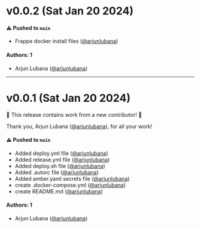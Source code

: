 # v0.0.2 (Sat Jan 20 2024)

#### ⚠️ Pushed to `main`

- Frappe docker install files ([@arjunlubana](https://github.com/arjunlubana))

#### Authors: 1

- Arjun Lubana ([@arjunlubana](https://github.com/arjunlubana))

---

# v0.0.1 (Sat Jan 20 2024)

:tada: This release contains work from a new contributor! :tada:

Thank you, Arjun Lubana ([@arjunlubana](https://github.com/arjunlubana)), for all your work!

#### ⚠️ Pushed to `main`

- Added deploy.yml file ([@arjunlubana](https://github.com/arjunlubana))
- Added release.yml file ([@arjunlubana](https://github.com/arjunlubana))
- Added deploy.sh file ([@arjunlubana](https://github.com/arjunlubana))
- Added .autorc file ([@arjunlubana](https://github.com/arjunlubana))
- Added amber.yaml secrets file ([@arjunlubana](https://github.com/arjunlubana))
- create .docker-compose.yml ([@arjunlubana](https://github.com/arjunlubana))
- create README.md ([@arjunlubana](https://github.com/arjunlubana))

#### Authors: 1

- Arjun Lubana ([@arjunlubana](https://github.com/arjunlubana))
